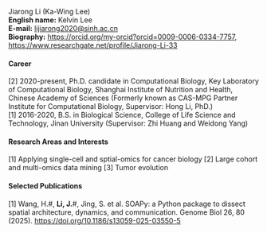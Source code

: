 Jiarong Li (Ka-Wing Lee)  
__English name:__ Kelvin Lee  
__E-mail:__ lijiarong2020@sinh.ac.cn  
__Biography:__ https://orcid.org/my-orcid?orcid=0009-0006-0334-7757, https://www.researchgate.net/profile/Jiarong-Li-33  

#### Career
[2] 2020-present, Ph.D. candidate in Computational Biology, Key Laboratory of Computational Biology, Shanghai Institute of Nutrition and Health, Chinese Academy of Sciences (Formerly known as CAS-MPG Partner Institute for Computational Biology, Supervisor: Hong Li, PhD.)  
[1] 2016-2020, B.S. in Biological Science, College of Life Science and Technology, Jinan University (Supervisor: Zhi Huang and Weidong Yang) 

#### Research Areas and Interests  
[1] Applying single-cell and sptial-omics for cancer biology
[2] Large cohort and multi-omics data mining
[3] Tumor evolution

#### Selected Publications  
[1] Wang, H.#, __Li, J.__#, Jing, S. et al. SOAPy: a Python package to dissect spatial architecture, dynamics, and communication. Genome Biol 26, 80 (2025). https://doi.org/10.1186/s13059-025-03550-5
